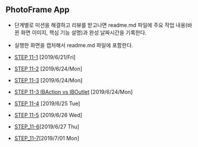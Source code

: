 ## PhotoFrame App

- 단계별로 미션을 해결하고 리뷰를 받고나면 readme.md 파일에 주요 작업 내용(바뀐 화면 이미지, 핵심 기능 설명)과 완성 날짜시간을 기록한다.
- 실행한 화면을 캡처해서 readme.md 파일에 포함한다.
- [STEP 11-1](./STEP_11-1.md) [2019/6/21/Fri] 
 - [STEP 11-2](./STEP_11-2.md) [2019/6/24/Mon] 
 - [STEP 11-3](./STEP_11-3.md) [2019/6/24/Mon]
 - [STEP 11-3 IBAction vs IBOutlet](./STEP_11-3-2.md) [2019/6/24/Mon]
 - [STEP 11-4](./STEP_11-4.md) [2019/6/25 Tue]

 - [STEP 11-5](./STEP_11-5.md) [2019/6/26 Wed]
 - [STEP_11-6](./STEP_11-6.md)[2019/6/27 Thu]

- [STEP_11-7](./STEP_11-7.md)[2019/7/01 Mon]